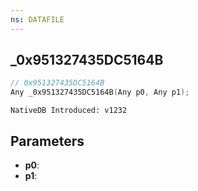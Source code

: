 ```yaml
---
ns: DATAFILE
---
```

## _0x951327435DC5164B

```c
// 0x951327435DC5164B
Any _0x951327435DC5164B(Any p0, Any p1);
```

```
NativeDB Introduced: v1232
```

## Parameters
* **p0**:
* **p1**:
